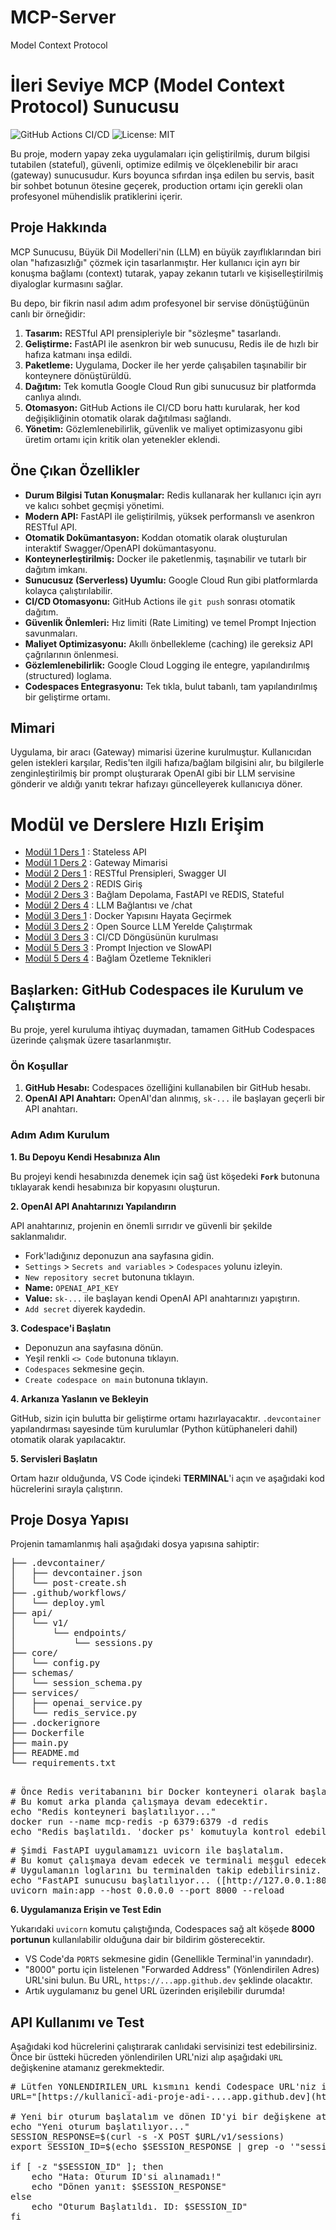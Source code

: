 # MCP-Server
Model Context Protocol



# İleri Seviye MCP (Model Context Protocol) Sunucusu

![GitHub Actions CI/CD](https://github.com/actions/setup-python/workflows/CI/badge.svg)
![License: MIT](https://img.shields.io/badge/License-MIT-yellow.svg)

Bu proje, modern yapay zeka uygulamaları için geliştirilmiş, durum bilgisi tutabilen (stateful), güvenli, optimize edilmiş ve ölçeklenebilir bir aracı (gateway) sunucusudur. Kurs boyunca sıfırdan inşa edilen bu servis, basit bir sohbet botunun ötesine geçerek, production ortamı için gerekli olan profesyonel mühendislik pratiklerini içerir.

## Proje Hakkında

MCP Sunucusu, Büyük Dil Modelleri'nin (LLM) en büyük zayıflıklarından biri olan "hafızasızlığı" çözmek için tasarlanmıştır. Her kullanıcı için ayrı bir konuşma bağlamı (context) tutarak, yapay zekanın tutarlı ve kişiselleştirilmiş diyaloglar kurmasını sağlar.

Bu depo, bir fikrin nasıl adım adım profesyonel bir servise dönüştüğünün canlı bir örneğidir:
1.  **Tasarım:** RESTful API prensipleriyle bir "sözleşme" tasarlandı.
2.  **Geliştirme:** FastAPI ile asenkron bir web sunucusu, Redis ile de hızlı bir hafıza katmanı inşa edildi.
3.  **Paketleme:** Uygulama, Docker ile her yerde çalışabilen taşınabilir bir konteynere dönüştürüldü.
4.  **Dağıtım:** Tek komutla Google Cloud Run gibi sunucusuz bir platformda canlıya alındı.
5.  **Otomasyon:** GitHub Actions ile CI/CD boru hattı kurularak, her kod değişikliğinin otomatik olarak dağıtılması sağlandı.
6.  **Yönetim:** Gözlemlenebilirlik, güvenlik ve maliyet optimizasyonu gibi üretim ortamı için kritik olan yetenekler eklendi.

## Öne Çıkan Özellikler

* **Durum Bilgisi Tutan Konuşmalar:** Redis kullanarak her kullanıcı için ayrı ve kalıcı sohbet geçmişi yönetimi.
* **Modern API:** FastAPI ile geliştirilmiş, yüksek performanslı ve asenkron RESTful API.
* **Otomatik Dokümantasyon:** Koddan otomatik olarak oluşturulan interaktif Swagger/OpenAPI dokümantasyonu.
* **Konteynerleştirilmiş:** Docker ile paketlenmiş, taşınabilir ve tutarlı bir dağıtım imkanı.
* **Sunucusuz (Serverless) Uyumlu:** Google Cloud Run gibi platformlarda kolayca çalıştırılabilir.
* **CI/CD Otomasyonu:** GitHub Actions ile `git push` sonrası otomatik dağıtım.
* **Güvenlik Önlemleri:** Hız limiti (Rate Limiting) ve temel Prompt Injection savunmaları.
* **Maliyet Optimizasyonu:** Akıllı önbellekleme (caching) ile gereksiz API çağrılarının önlenmesi.
* **Gözlemlenebilirlik:** Google Cloud Logging ile entegre, yapılandırılmış (structured) loglama.
* **Codespaces Entegrasyonu:** Tek tıkla, bulut tabanlı, tam yapılandırılmış bir geliştirme ortamı.

## Mimari

Uygulama, bir aracı (Gateway) mimarisi üzerine kurulmuştur. Kullanıcıdan gelen istekleri karşılar, Redis'ten ilgili hafıza/bağlam bilgisini alır, bu bilgilerle zenginleştirilmiş bir prompt oluşturarak OpenAI gibi bir LLM servisine gönderir ve aldığı yanıtı tekrar hafızayı güncelleyerek kullanıcıya döner.


# Modül ve Derslere Hızlı Erişim

* [Modül 1 Ders 1](/modul1_ders1/readme.md) : Stateless API
* [Modül 1 Ders 2](/modul1_ders2/readme.md) : Gateway Mimarisi
* [Modül 2 Ders 1](/modul2_ders1/readme.md) : RESTful Prensipleri, Swagger UI
* [Modül 2 Ders 2](/modul2_ders2/readme.md) : REDIS Giriş
* [Modül 2 Ders 3](/modul2_ders3/readme.md) : Bağlam Depolama, FastAPI ve REDIS, Stateful
* [Modül 2 Ders 4](/modul2_ders4/readme.md) : LLM Bağlantısı ve /chat
* [Modül 3 Ders 1](/modul3_ders1/readme.md) : Docker Yapısını Hayata Geçirmek
* [Modül 3 Ders 2](/modul3_ders2/readme.md) : Open Source LLM Yerelde Çalıştırmak
* [Modül 3 Ders 3](/modul3_ders3/readme.md) : CI/CD Döngüsünün kurulması
* [Modül 5 Ders 3](/modul5_ders3/readme.md) : Prompt Injection ve SlowAPI
* [Modül 5 Ders 4](/modul5_ders4/readme.md) : Bağlam Özetleme Teknikleri





## Başlarken: GitHub Codespaces ile Kurulum ve Çalıştırma

Bu proje, yerel kuruluma ihtiyaç duymadan, tamamen GitHub Codespaces üzerinde çalışmak üzere tasarlanmıştır.

### Ön Koşullar

1.  **GitHub Hesabı:** Codespaces özelliğini kullanabilen bir GitHub hesabı.
2.  **OpenAI API Anahtarı:** OpenAI'dan alınmış, `sk-...` ile başlayan geçerli bir API anahtarı.

### Adım Adım Kurulum

**1. Bu Depoyu Kendi Hesabınıza Alın**

   Bu projeyi kendi hesabınızda denemek için sağ üst köşedeki **`Fork`** butonuna tıklayarak kendi hesabınıza bir kopyasını oluşturun.

**2. OpenAI API Anahtarınızı Yapılandırın**

   API anahtarınız, projenin en önemli sırrıdır ve güvenli bir şekilde saklanmalıdır.
   - Fork'ladığınız deponuzun ana sayfasına gidin.
   - `Settings` > `Secrets and variables` > `Codespaces` yolunu izleyin.
   - `New repository secret` butonuna tıklayın.
   - **Name:** `OPENAI_API_KEY`
   - **Value:** `sk-...` ile başlayan kendi OpenAI API anahtarınızı yapıştırın.
   - `Add secret` diyerek kaydedin.

**3. Codespace'i Başlatın**

   - Deponuzun ana sayfasına dönün.
   - Yeşil renkli `<> Code` butonuna tıklayın.
   - `Codespaces` sekmesine geçin.
   - `Create codespace on main` butonuna tıklayın.

**4. Arkanıza Yaslanın ve Bekleyin**

   GitHub, sizin için bulutta bir geliştirme ortamı hazırlayacaktır. `.devcontainer` yapılandırması sayesinde tüm kurulumlar (Python kütüphaneleri dahil) otomatik olarak yapılacaktır.

**5. Servisleri Başlatın**
   
   Ortam hazır olduğunda, VS Code içindeki **TERMINAL**'i açın ve aşağıdaki kod hücrelerini sırayla çalıştırın.


## Proje Dosya Yapısı
Projenin tamamlanmış hali aşağıdaki dosya yapısına sahiptir:
<pre>
├── .devcontainer/
│   ├── devcontainer.json
│   └── post-create.sh
├── .github/workflows/
│   └── deploy.yml
├── api/
│   └── v1/
│       └── endpoints/
│           └── sessions.py
├── core/
│   └── config.py
├── schemas/
│   └── session_schema.py
├── services/
│   ├── openai_service.py
│   └── redis_service.py
├── .dockerignore
├── Dockerfile
├── main.py
├── README.md
└── requirements.txt

</pre>

<pre>
# Önce Redis veritabanını bir Docker konteyneri olarak başlatalım.
# Bu komut arka planda çalışmaya devam edecektir.
echo "Redis konteyneri başlatılıyor..."
docker run --name mcp-redis -p 6379:6379 -d redis
echo "Redis başlatıldı. 'docker ps' komutuyla kontrol edebilirsiniz."
</pre>

<pre>
# Şimdi FastAPI uygulamamızı uvicorn ile başlatalım.
# Bu komut çalışmaya devam edecek ve terminali meşgul edecektir.
# Uygulamanın loglarını bu terminalden takip edebilirsiniz.
echo "FastAPI sunucusu başlatılıyor... ([http://127.0.0.1:8000](http://127.0.0.1:8000))"
uvicorn main:app --host 0.0.0.0 --port 8000 --reload
</pre>


**6. Uygulamanıza Erişin ve Test Edin**

   Yukarıdaki `uvicorn` komutu çalıştığında, Codespaces sağ alt köşede **8000 portunun** kullanılabilir olduğuna dair bir bildirim gösterecektir.
   - VS Code'da `PORTS` sekmesine gidin (Genellikle Terminal'in yanındadır).
   - "8000" portu için listelenen "Forwarded Address" (Yönlendirilen Adres) URL'sini bulun. Bu URL, `https://...app.github.dev` şeklinde olacaktır.
   - Artık uygulamanız bu genel URL üzerinden erişilebilir durumda!


## API Kullanımı ve Test

Aşağıdaki kod hücrelerini çalıştırarak canlıdaki servisinizi test edebilirsiniz. Önce bir üstteki hücreden yönlendirilen URL'nizi alıp aşağıdaki `URL` değişkenine atamanız gerekmektedir.

<pre lang="python">
# Lütfen YONLENDIRILEN_URL kısmını kendi Codespace URL'niz ile değiştirin.
URL="[https://kullanici-adi-proje-adi-....app.github.dev](https://kullanici-adi-proje-adi-....app.github.dev)"

# Yeni bir oturum başlatalım ve dönen ID'yi bir değişkene atayalım
echo "Yeni oturum başlatılıyor..."
SESSION_RESPONSE=$(curl -s -X POST $URL/v1/sessions)
export SESSION_ID=$(echo $SESSION_RESPONSE | grep -o '"session_id":"[^"]*' | cut -d'"' -f4)

if [ -z "$SESSION_ID" ]; then
    echo "Hata: Oturum ID'si alınamadı!"
    echo "Dönen yanıt: $SESSION_RESPONSE"
else
    echo "Oturum Başlatıldı. ID: $SESSION_ID"
fi
</pre>